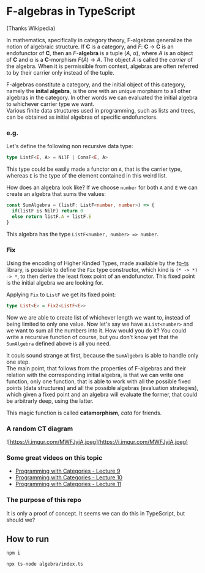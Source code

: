 # F-algebras in TypeScript

(Thanks Wikipedia)

In mathematics, specifically in category theory, F-algebras generalize the notion of algebraic structure. If __C__ is a category, and _F_: __C__ → __C__ is an endofunctor of __C__, then an _F_-__algebra__ is a tuple (_A_, α), where _A_ is an object of __C__ and α is a __C__-morphism _F_(_A_) → _A_. The object _A_ is called the _carrier_ of the algebra. When it is permissible from context, algebras are often referred to by their carrier only instead of the tuple.

F-algebras constitute a category, and the initial object of this category, namely the __inital algebra__, is the one with an unique morphism to all other algebras in the category. In other words we can evaluated the initial algebra to whichever carrier type we want. \
Various finite data structures used in programming, such as lists and trees, can be obtained as initial algebras of specific endofunctors.

###  e.g.

Let's define the following non recursive data type:
```ts
type ListF<E, A> = NilF | ConsF<E, A>
```
This type could be easily made a functor on `A`, that is the carrier type, whereas `E` is the type of the element contained in this weird list.

How does an algebra look like? If we choose `number` for both `A` and `E` we can create an algebra that sums the values:
```ts
const SumAlgebra = (listF: ListF<number, number>) => {
  if(listF is NilF) return 0
  else return listF.A + listF.E
}
```
This algebra has the type `ListF<number, number> => number`.


### Fix

Using the encoding of Higher Kinded Types, made available by the [fp-ts](https://github.com/gcanti/fp-ts) library, is possible to define the `Fix` type constructor, which kind is `(* -> *) -> *`, to then derive the least fixex point of an endofunctor. This fixed point is the initial algebra we are looking for.

Applying `Fix` to `ListF` we get its fixed point:
```hs
type List<E> = Fix2<ListF<E>>
```
Now we are able to create list of whichever length we want to, instead of being limited to only one value. Now let's say we have a `List<number>` and we want to sum all the numbers into it. How would you do it? You could write a recursive function of course, but you don't know yet that the `SumAlgebra` defined above is all you need.

It couls sound strange at first, because the `SumAlgebra` is able to handle only one step.\
The main point, that follows from the properties of F-algebras and their relation with the corresponding initial algebra, is that we can write one function, only one function, that is able to work with all the possible fixed points (data structures) and all the possible algebras (evaluation strategies), which given a fixed point and an algebra will evaluate the former, that could be arbitrarly deep, using the latter.

This magic function is called __catamorphism__, _cata_ for friends.

### A random CT diagram

![https://i.imgur.com/MWFJyjA.jpeg](https://i.imgur.com/MWFJyjA.jpeg)

### Some great videos on this topic

* [Programming with Categories - Lecture 9](https://www.youtube.com/watch?v=YhbBvSgO9xU&list=PLhgq-BqyZ7i7MTGhUROZy3BOICnVixETS&index=12)
* [Programming with Categories - Lecture 10](https://www.youtube.com/watch?v=0Q3NDZ6yxz0&list=PLhgq-BqyZ7i7MTGhUROZy3BOICnVixETS&index=14)
* [Programming with Categories - Lecture 11](https://www.youtube.com/watch?v=jpl7FE2TZTE&list=PLhgq-BqyZ7i7MTGhUROZy3BOICnVixETS&index=15)

### The purpose of this repo

It is only a proof of concept. It seems we can do this in TypeScript, but should we?




## How to run


```sh
npm i

npx ts-node algebra/index.ts 
```
